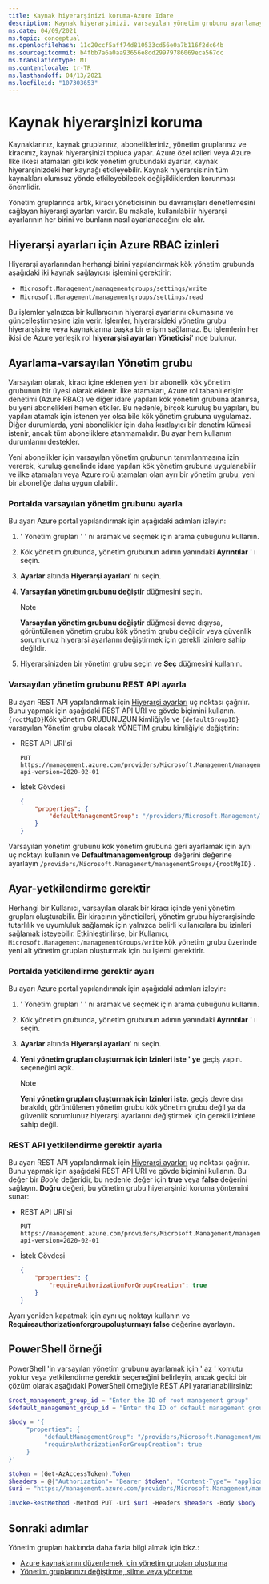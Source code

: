 ```yaml
---
title: Kaynak hiyerarşinizi koruma-Azure Idare
description: Kaynak hiyerarşinizi, varsayılan yönetim grubunu ayarlamayı içeren hiyerarşi ayarlarıyla nasıl koruyacağınızı öğrenin.
ms.date: 04/09/2021
ms.topic: conceptual
ms.openlocfilehash: 11c20ccf5aff74d810533cd56e0a7b116f2dc64b
ms.sourcegitcommit: b4fbb7a6a0aa93656e8dd29979786069eca567dc
ms.translationtype: MT
ms.contentlocale: tr-TR
ms.lasthandoff: 04/13/2021
ms.locfileid: "107303653"
---
```

# <a name="how-to-protect-your-resource-hierarchy"></a>Kaynak hiyerarşinizi koruma

Kaynaklarınız, kaynak gruplarınız, abonelikleriniz, yönetim gruplarınız ve kiracınız, kaynak hiyerarşinizi topluca yapar. Azure özel rolleri veya Azure Ilke ilkesi atamaları gibi kök yönetim grubundaki ayarlar, kaynak hiyerarşinizdeki her kaynağı etkileyebilir. Kaynak hiyerarşisinin tüm kaynakları olumsuz yönde etkileyebilecek değişikliklerden korunması önemlidir.

Yönetim gruplarında artık, kiracı yöneticisinin bu davranışları denetlemesini sağlayan hiyerarşi ayarları vardır. Bu makale, kullanılabilir hiyerarşi ayarlarının her birini ve bunların nasıl ayarlanacağını ele alır.

## <a name="azure-rbac-permissions-for-hierarchy-settings"></a>Hiyerarşi ayarları için Azure RBAC izinleri

Hiyerarşi ayarlarından herhangi birini yapılandırmak kök yönetim grubunda aşağıdaki iki kaynak sağlayıcısı işlemini gerektirir:

- `Microsoft.Management/managementgroups/settings/write`
- `Microsoft.Management/managementgroups/settings/read`

Bu işlemler yalnızca bir kullanıcının hiyerarşi ayarlarını okumasına ve güncelleştirmesine izin verir. İşlemler, hiyerarşideki yönetim grubu hiyerarşisine veya kaynaklarına başka bir erişim sağlamaz. Bu işlemlerin her ikisi de Azure yerleşik rol **hiyerarşisi ayarları Yöneticisi**' nde bulunur.

## <a name="setting---default-management-group"></a>Ayarlama-varsayılan Yönetim grubu

Varsayılan olarak, kiracı içine eklenen yeni bir abonelik kök yönetim grubunun bir üyesi olarak eklenir. İlke atamaları, Azure rol tabanlı erişim denetimi (Azure RBAC) ve diğer idare yapıları kök yönetim grubuna atanırsa, bu yeni abonelikleri hemen etkiler. Bu nedenle, birçok kuruluş bu yapıları, bu yapıları atamak için istenen yer olsa bile kök yönetim grubuna uygulamaz. Diğer durumlarda, yeni abonelikler için daha kısıtlayıcı bir denetim kümesi istenir, ancak tüm aboneliklere atanmamalıdır. Bu ayar hem kullanım durumlarını destekler.

Yeni abonelikler için varsayılan yönetim grubunun tanımlanmasına izin vererek, kuruluş genelinde idare yapıları kök yönetim grubuna uygulanabilir ve ilke atamaları veya Azure rolü atamaları olan ayrı bir yönetim grubu, yeni bir aboneliğe daha uygun olabilir.

### <a name="set-default-management-group-in-portal"></a>Portalda varsayılan yönetim grubunu ayarla

Bu ayarı Azure portal yapılandırmak için aşağıdaki adımları izleyin:

1. ' Yönetim grupları ' ' nı aramak ve seçmek için arama çubuğunu kullanın.

1. Kök yönetim grubunda, yönetim grubunun adının yanındaki **Ayrıntılar** ' ı seçin.

1. **Ayarlar** altında **Hiyerarşi ayarları**' nı seçin.

1. **Varsayılan yönetim grubunu değiştir** düğmesini seçin.

   > [!NOTE]
   > **Varsayılan yönetim grubunu değiştir** düğmesi devre dışıysa, görüntülenen yönetim grubu kök yönetim grubu değildir veya güvenlik sorumlunuz hiyerarşi ayarlarını değiştirmek için gerekli izinlere sahip değildir.

1. Hiyerarşinizden bir yönetim grubu seçin ve **Seç** düğmesini kullanın.

### <a name="set-default-management-group-with-rest-api"></a>Varsayılan yönetim grubunu REST API ayarla

Bu ayarı REST API yapılandırmak için [Hiyerarşi ayarları](/rest/api/managementgroups/hierarchysettings) uç noktası çağrılır. Bunu yapmak için aşağıdaki REST API URI ve gövde biçimini kullanın. `{rootMgID}`Kök yönetim GRUBUNUZUN kimliğiyle ve `{defaultGroupID}` varsayılan Yönetim grubu olacak YÖNETIM grubu kimliğiyle değiştirin:

- REST API URI'si

  ```http
  PUT https://management.azure.com/providers/Microsoft.Management/managementGroups/{rootMgID}/settings/default?api-version=2020-02-01
  ```

- İstek Gövdesi

  ```json
  {
      "properties": {
          "defaultManagementGroup": "/providers/Microsoft.Management/managementGroups/{defaultGroupID}"
      }
  }
  ```

Varsayılan yönetim grubunu kök yönetim grubuna geri ayarlamak için aynı uç noktayı kullanın ve **Defaultmanagementgroup** değerini değerine ayarlayın `/providers/Microsoft.Management/managementGroups/{rootMgID}` .

## <a name="setting---require-authorization"></a>Ayar-yetkilendirme gerektir

Herhangi bir Kullanıcı, varsayılan olarak bir kiracı içinde yeni yönetim grupları oluşturabilir. Bir kiracının yöneticileri, yönetim grubu hiyerarşisinde tutarlılık ve uyumluluk sağlamak için yalnızca belirli kullanıcılara bu izinleri sağlamak isteyebilir. Etkinleştirilirse, bir Kullanıcı, `Microsoft.Management/managementGroups/write` kök yönetim grubu üzerinde yeni alt yönetim grupları oluşturmak için bu işlemi gerektirir.

### <a name="set-require-authorization-in-portal"></a>Portalda yetkilendirme gerektir ayarı

Bu ayarı Azure portal yapılandırmak için aşağıdaki adımları izleyin:

1. ' Yönetim grupları ' ' nı aramak ve seçmek için arama çubuğunu kullanın.

1. Kök yönetim grubunda, yönetim grubunun adının yanındaki **Ayrıntılar** ' ı seçin.

1. **Ayarlar** altında **Hiyerarşi ayarları**' nı seçin.

1. **Yeni yönetim grupları oluşturmak için Izinleri iste ' ye** geçiş yapın. seçeneğini açık.

   > [!NOTE]
   > **Yeni yönetim grupları oluşturmak için Izinleri iste.** geçiş devre dışı bırakıldı, görüntülenen yönetim grubu kök yönetim grubu değil ya da güvenlik sorumlunuz hiyerarşi ayarlarını değiştirmek için gerekli izinlere sahip değil.

### <a name="set-require-authorization-with-rest-api"></a>REST API yetkilendirme gerektir ayarla

Bu ayarı REST API yapılandırmak için [Hiyerarşi ayarları](/rest/api/managementgroups/hierarchysettings) uç noktası çağrılır. Bunu yapmak için aşağıdaki REST API URI ve gövde biçimini kullanın. Bu değer bir _Boole_ değeridir, bu nedenle değer için **true** veya **false** değerini sağlayın. **Doğru** değeri, bu yönetim grubu hiyerarşinizi koruma yöntemini sunar:

- REST API URI'si

  ```http
  PUT https://management.azure.com/providers/Microsoft.Management/managementGroups/{rootMgID}/settings/default?api-version=2020-02-01
  ```

- İstek Gövdesi

  ```json
  {
      "properties": {
          "requireAuthorizationForGroupCreation": true
      }
  }
  ```

Ayarı yeniden kapatmak için aynı uç noktayı kullanın ve **Requireauthorizationforgroupoluşturmayı** **false** değerine ayarlayın.

## <a name="powershell-sample"></a>PowerShell örneği

PowerShell 'in varsayılan yönetim grubunu ayarlamak için ' az ' komutu yoktur veya yetkilendirme gerektir seçeneğini belirleyin, ancak geçici bir çözüm olarak aşağıdaki PowerShell örneğiyle REST API yararlanabilirsiniz:

```powershell
$root_management_group_id = "Enter the ID of root management group"
$default_management_group_id = "Enter the ID of default management group (or use the same ID of the root management group)"

$body = '{
     "properties": {
          "defaultManagementGroup": "/providers/Microsoft.Management/managementGroups/' + $default_management_group_id + '",
          "requireAuthorizationForGroupCreation": true
     }
}'

$token = (Get-AzAccessToken).Token
$headers = @{"Authorization"= "Bearer $token"; "Content-Type"= "application/json"}
$uri = "https://management.azure.com/providers/Microsoft.Management/managementGroups/$root_management_group_id/settings/default?api-version=2020-02-01"

Invoke-RestMethod -Method PUT -Uri $uri -Headers $headers -Body $body
```

## <a name="next-steps"></a>Sonraki adımlar

Yönetim grupları hakkında daha fazla bilgi almak için bkz.:

- [Azure kaynaklarını düzenlemek için yönetim grupları oluşturma](../create-management-group-portal.md)
- [Yönetim gruplarınızı değiştirme, silme veya yönetme](../manage.md)
